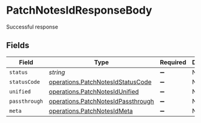 # PatchNotesIdResponseBody

Successful response


## Fields

| Field                                                                                    | Type                                                                                     | Required                                                                                 | Description                                                                              |
| ---------------------------------------------------------------------------------------- | ---------------------------------------------------------------------------------------- | ---------------------------------------------------------------------------------------- | ---------------------------------------------------------------------------------------- |
| `status`                                                                                 | *string*                                                                                 | :heavy_minus_sign:                                                                       | N/A                                                                                      |
| `statusCode`                                                                             | [operations.PatchNotesIdStatusCode](../../models/operations/patchnotesidstatuscode.md)   | :heavy_minus_sign:                                                                       | N/A                                                                                      |
| `unified`                                                                                | [operations.PatchNotesIdUnified](../../models/operations/patchnotesidunified.md)         | :heavy_minus_sign:                                                                       | N/A                                                                                      |
| `passthrough`                                                                            | [operations.PatchNotesIdPassthrough](../../models/operations/patchnotesidpassthrough.md) | :heavy_minus_sign:                                                                       | N/A                                                                                      |
| `meta`                                                                                   | [operations.PatchNotesIdMeta](../../models/operations/patchnotesidmeta.md)               | :heavy_minus_sign:                                                                       | N/A                                                                                      |